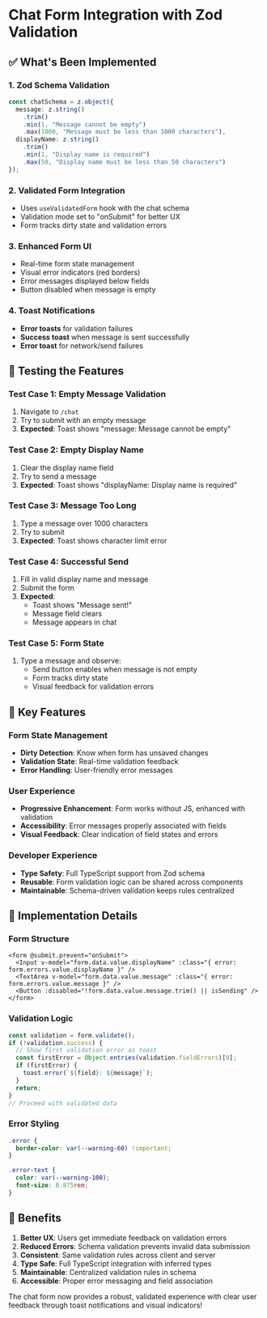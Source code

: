# Chat Form Integration with Zod Validation

## ✅ What's Been Implemented

### 1. **Zod Schema Validation**
```typescript
const chatSchema = z.object({
  message: z.string()
    .trim()
    .min(1, "Message cannot be empty")
    .max(1000, "Message must be less than 1000 characters"),
  displayName: z.string()
    .trim()
    .min(1, "Display name is required")
    .max(50, "Display name must be less than 50 characters")
});
```

### 2. **Validated Form Integration**
- Uses `useValidatedForm` hook with the chat schema
- Validation mode set to "onSubmit" for better UX
- Form tracks dirty state and validation errors

### 3. **Enhanced Form UI**
- Real-time form state management
- Visual error indicators (red borders)
- Error messages displayed below fields
- Button disabled when message is empty

### 4. **Toast Notifications**
- **Error toasts** for validation failures
- **Success toast** when message is sent successfully
- **Error toast** for network/send failures

## 🧪 Testing the Features

### Test Case 1: Empty Message Validation
1. Navigate to `/chat`
2. Try to submit with an empty message
3. **Expected**: Toast shows "message: Message cannot be empty"

### Test Case 2: Empty Display Name
1. Clear the display name field
2. Try to send a message
3. **Expected**: Toast shows "displayName: Display name is required"

### Test Case 3: Message Too Long
1. Type a message over 1000 characters
2. Try to submit
3. **Expected**: Toast shows character limit error

### Test Case 4: Successful Send
1. Fill in valid display name and message
2. Submit the form
3. **Expected**: 
   - Toast shows "Message sent!"
   - Message field clears
   - Message appears in chat

### Test Case 5: Form State
1. Type a message and observe:
   - Send button enables when message is not empty
   - Form tracks dirty state
   - Visual feedback for validation errors

## 🎯 Key Features

### Form State Management
- **Dirty Detection**: Know when form has unsaved changes
- **Validation State**: Real-time validation feedback
- **Error Handling**: User-friendly error messages

### User Experience
- **Progressive Enhancement**: Form works without JS, enhanced with validation
- **Accessibility**: Error messages properly associated with fields
- **Visual Feedback**: Clear indication of field states and errors

### Developer Experience
- **Type Safety**: Full TypeScript support from Zod schema
- **Reusable**: Form validation logic can be shared across components
- **Maintainable**: Schema-driven validation keeps rules centralized

## 🔧 Implementation Details

### Form Structure
```vue
<form @submit.prevent="onSubmit">
  <Input v-model="form.data.value.displayName" :class="{ error: form.errors.value.displayName }" />
  <TextArea v-model="form.data.value.message" :class="{ error: form.errors.value.message }" />
  <Button :disabled="!form.data.value.message.trim() || isSending" />
</form>
```

### Validation Logic
```typescript
const validation = form.validate();
if (!validation.success) {
  // Show first validation error as toast
  const firstError = Object.entries(validation.fieldErrors)[0];
  if (firstError) {
    toast.error(`${field}: ${message}`);
  }
  return;
}
// Proceed with validated data
```

### Error Styling
```css
.error {
  border-color: var(--warning-60) !important;
}

.error-text {
  color: var(--warning-100);
  font-size: 0.875rem;
}
```

## 🚀 Benefits

1. **Better UX**: Users get immediate feedback on validation errors
2. **Reduced Errors**: Schema validation prevents invalid data submission
3. **Consistent**: Same validation rules across client and server
4. **Type Safe**: Full TypeScript integration with inferred types
5. **Maintainable**: Centralized validation rules in schema
6. **Accessible**: Proper error messaging and field association

The chat form now provides a robust, validated experience with clear user feedback through toast notifications and visual indicators!
